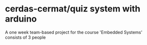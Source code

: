 # cerdas-cermat/quiz system with arduino

A one week team-based project for the course 'Embedded Systems' consists of 3 people
